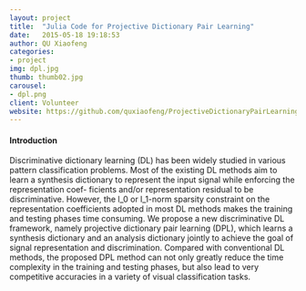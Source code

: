 ```yaml
---
layout: project
title:  "Julia Code for Projective Dictionary Pair Learning"
date:   2015-05-18 19:18:53
author: QU Xiaofeng
categories:
- project
img: dpl.jpg
thumb: thumb02.jpg
carousel:
- dpl.png
client: Volunteer
website: https://github.com/quxiaofeng/ProjectiveDictionaryPairLearning.jl
---
```

#### Introduction
Discriminative dictionary learning (DL) has been widely studied in various pattern
classification problems. Most of the existing DL methods aim to learn a synthesis
dictionary to represent the input signal while enforcing the representation coef-
ficients and/or representation residual to be discriminative. However, the l_0 or
l_1-norm sparsity constraint on the representation coefficients adopted in most DL
methods makes the training and testing phases time consuming. We propose a new
discriminative DL framework, namely projective dictionary pair learning (DPL),
which learns a synthesis dictionary and an analysis dictionary jointly to achieve
the goal of signal representation and discrimination. Compared with conventional
DL methods, the proposed DPL method can not only greatly reduce the time
complexity in the training and testing phases, but also lead to very competitive
accuracies in a variety of visual classification tasks.
